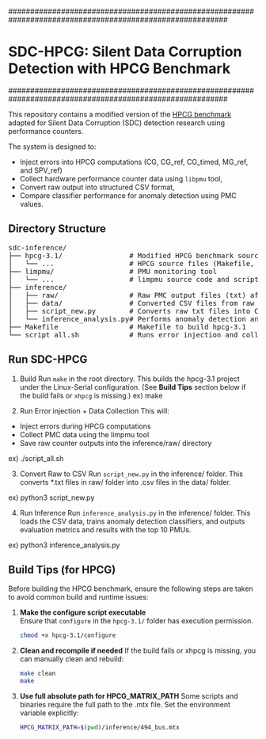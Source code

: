 ##########################################################################################################
# SDC-HPCG: Silent Data Corruption Detection with HPCG Benchmark #
##########################################################################################################

This repository contains a modified version of the [HPCG benchmark](https://www.hpcg-benchmark.org/) 
adapted for Silent Data Corruption (SDC) detection research using performance counters.

The system is designed to:
- Inject errors into HPCG computations (CG, CG_ref, CG_timed, MG_ref, and SPV_ref)
- Collect hardware performance counter data using `libpmu` tool,
- Convert raw output into structured CSV format,
- Compare classifier performance for anomaly detection using PMC values.

## Directory Structure ##

<pre lang="md">
sdc-inference/
├── hpcg-3.1/                # Modified HPCG benchmark source
│   └── ...                  # HPCG source files (Makefile, *.cpp, *.hpp, etc.)
├── limpmu/                  # PMU monitoring tool
│   └── ...                  # limpmu source code and scripts
├── inference/              
│   ├── raw/                 # Raw PMC output files (txt) after error injection
│   ├── data/                # Converted CSV files from raw PMC data
│   ├── script_new.py        # Converts raw txt files into CSV format
│   └── inference_analysis.py# Performs anomaly detection and evaluation
├── Makefile                 # Makefile to build hpcg-3.1
└── script_all.sh            # Runs error injection and collects PMC data
</pre>

## Run SDC-HPCG ##

1. Build
Run `make` in the root directory. This builds the hpcg-3.1 project under the Linux-Serial configuration.
(See **Build Tips** section below if the build fails or `xhpcg` is missing.)
ex) make

2. Run Error injection + Data Collection
This will:
- Inject errors during HPCG computations
- Collect PMC data using the limpmu tool
- Save raw counter outputs into the inference/raw/ directory

ex) ./script_all.sh

3. Convert Raw to CSV
Run `script_new.py` in the inference/ folder.
This converts *.txt files in raw/ folder into .csv files in the data/ folder.

ex) python3 script_new.py

4. Run Inference
Run `inference_analysis.py` in the inference/ folder.
This loads the CSV data, trains anomaly detection classifiers, and outputs evaluation metrics and results with the top 10 PMUs.

ex) python3 inference_analysis.py

## Build Tips (for HPCG) ##

Before building the HPCG benchmark, ensure the following steps are taken to avoid common build and runtime issues:

1. **Make the configure script executable**  
   Ensure that `configure` in the `hpcg-3.1/` folder has execution permission.
   ```bash
   chmod +x hpcg-3.1/configure

2. **Clean and recompile if needed**
   If the build fails or xhpcg is missing, you can manually clean and rebuild:
   ```bash
   make clean
   make

3. **Use full absolute path for HPCG_MATRIX_PATH**
   Some scripts and binaries require the full path to the .mtx file. Set the environment variable explicitly:
   ```bash
   HPCG_MATRIX_PATH=$(pwd)/inference/494_bus.mtx
